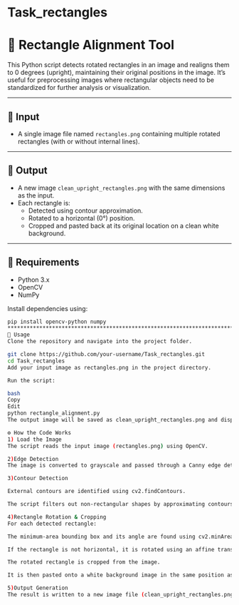 # Task_rectangles
# 🧾 Rectangle Alignment Tool

This Python script detects rotated rectangles in an image and realigns them to 0 degrees (upright), maintaining their original positions in the image. It’s useful for preprocessing images where rectangular objects need to be standardized for further analysis or visualization.

---

## 📸 Input

- A single image file named `rectangles.png` containing multiple rotated rectangles (with or without internal lines).

---

## 🎯 Output

- A new image `clean_upright_rectangles.png` with the same dimensions as the input.
- Each rectangle is:
  - Detected using contour approximation.
  - Rotated to a horizontal (0°) position.
  - Cropped and pasted back at its original location on a clean white background.

---

## 🔧 Requirements

- Python 3.x
- OpenCV
- NumPy

Install dependencies using:

```bash
pip install opencv-python numpy
*****************************************************************************************
🚀 Usage
Clone the repository and navigate into the project folder.

git clone https://github.com/your-username/Task_rectangles.git
cd Task_rectangles
Add your input image as rectangles.png in the project directory.

Run the script:

bash
Copy
Edit
python rectangle_alignment.py
The output image will be saved as clean_upright_rectangles.png and displayed in a window.

⚙️ How the Code Works
1) Load the Image
The script reads the input image (rectangles.png) using OpenCV.

2)Edge Detection
The image is converted to grayscale and passed through a Canny edge detector to identify prominent edges.

3)Contour Detection

External contours are identified using cv2.findContours.

The script filters out non-rectangular shapes by approximating contours and checking for four corners and sufficient area.

4)Rectangle Rotation & Cropping
For each detected rectangle:

The minimum-area bounding box and its angle are found using cv2.minAreaRect().

If the rectangle is not horizontal, it is rotated using an affine transformation (cv2.getRotationMatrix2D and cv2.warpAffine).

The rotated rectangle is cropped from the image.

It is then pasted onto a white background image in the same position as the original.

5)Output Generation
The result is written to a new image file (clean_upright_rectangles.png) and displayed using OpenCV.

